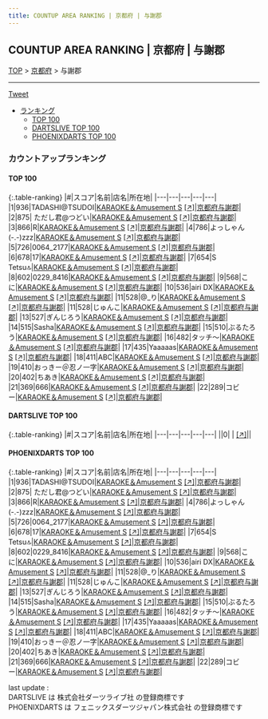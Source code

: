 ```yaml
---
title: COUNTUP AREA RANKING | 京都府 | 与謝郡
---
```

## COUNTUP AREA RANKING | 京都府 | 与謝郡

[TOP](/darts/rank/) > [京都府](/darts/rank/京都府/) > 与謝郡

___

<a href="https://twitter.com/share?ref_src=twsrc%5Etfw" data-text="COUNTUP AREA RANKING | 京都府与謝郡" class="twitter-share-button" data-hashtags="DARTSLIVE,PHOENIXDARTS,darts,ダーツ" data-show-count="false">Tweet</a>

* [ランキング](#カウントアップランキング)
    * [TOP 100](#top-100)
    * [DARTSLIVE TOP 100](#dartslive-top-100)
    * [PHOENIXDARTS TOP 100](#phoenixdarts-top-100)

### カウントアップランキング

#### TOP 100



{:.table-ranking}
|#|スコア|名前|店名|所在地|
|---|---|---|---|---|
|1|936|<span class="rank-name-pd">TADASHI@TSUDOI</span>|<a href="/darts/rank/shops/87180.html">KARAOKE＆Amusement S</a> <a href="https://vs.phoenixdarts.com/jp/shop/shopDetailInfo/s_87180?s_seq=87180">[↗]</a>|<a href="/darts/rank/京都府/与謝郡">京都府与謝郡</a>|
|2|875|<span class="rank-name-pd"> ただし君@つどい</span>|<a href="/darts/rank/shops/87180.html">KARAOKE＆Amusement S</a> <a href="https://vs.phoenixdarts.com/jp/shop/shopDetailInfo/s_87180?s_seq=87180">[↗]</a>|<a href="/darts/rank/京都府/与謝郡">京都府与謝郡</a>|
|3|866|<span class="rank-name-pd">R</span>|<a href="/darts/rank/shops/87180.html">KARAOKE＆Amusement S</a> <a href="https://vs.phoenixdarts.com/jp/shop/shopDetailInfo/s_87180?s_seq=87180">[↗]</a>|<a href="/darts/rank/京都府/与謝郡">京都府与謝郡</a>|
|4|786|<span class="rank-name-pd">よっしゃん(-.-)zzz</span>|<a href="/darts/rank/shops/87180.html">KARAOKE＆Amusement S</a> <a href="https://vs.phoenixdarts.com/jp/shop/shopDetailInfo/s_87180?s_seq=87180">[↗]</a>|<a href="/darts/rank/京都府/与謝郡">京都府与謝郡</a>|
|5|726|<span class="rank-name-pd">0064_2177</span>|<a href="/darts/rank/shops/87180.html">KARAOKE＆Amusement S</a> <a href="https://vs.phoenixdarts.com/jp/shop/shopDetailInfo/s_87180?s_seq=87180">[↗]</a>|<a href="/darts/rank/京都府/与謝郡">京都府与謝郡</a>|
|6|678|<span class="rank-name-pd">17</span>|<a href="/darts/rank/shops/87180.html">KARAOKE＆Amusement S</a> <a href="https://vs.phoenixdarts.com/jp/shop/shopDetailInfo/s_87180?s_seq=87180">[↗]</a>|<a href="/darts/rank/京都府/与謝郡">京都府与謝郡</a>|
|7|654|<span class="rank-name-pd">S Tetsu🔝</span>|<a href="/darts/rank/shops/87180.html">KARAOKE＆Amusement S</a> <a href="https://vs.phoenixdarts.com/jp/shop/shopDetailInfo/s_87180?s_seq=87180">[↗]</a>|<a href="/darts/rank/京都府/与謝郡">京都府与謝郡</a>|
|8|602|<span class="rank-name-pd">0229_8416</span>|<a href="/darts/rank/shops/87180.html">KARAOKE＆Amusement S</a> <a href="https://vs.phoenixdarts.com/jp/shop/shopDetailInfo/s_87180?s_seq=87180">[↗]</a>|<a href="/darts/rank/京都府/与謝郡">京都府与謝郡</a>|
|9|568|<span class="rank-name-pd">こに</span>|<a href="/darts/rank/shops/87180.html">KARAOKE＆Amusement S</a> <a href="https://vs.phoenixdarts.com/jp/shop/shopDetailInfo/s_87180?s_seq=87180">[↗]</a>|<a href="/darts/rank/京都府/与謝郡">京都府与謝郡</a>|
|10|536|<span class="rank-name-pd">airi DX</span>|<a href="/darts/rank/shops/87180.html">KARAOKE＆Amusement S</a> <a href="https://vs.phoenixdarts.com/jp/shop/shopDetailInfo/s_87180?s_seq=87180">[↗]</a>|<a href="/darts/rank/京都府/与謝郡">京都府与謝郡</a>|
|11|528|<span class="rank-name-pd">@_り</span>|<a href="/darts/rank/shops/87180.html">KARAOKE＆Amusement S</a> <a href="https://vs.phoenixdarts.com/jp/shop/shopDetailInfo/s_87180?s_seq=87180">[↗]</a>|<a href="/darts/rank/京都府/与謝郡">京都府与謝郡</a>|
|11|528|<span class="rank-name-pd">じゅんこ</span>|<a href="/darts/rank/shops/87180.html">KARAOKE＆Amusement S</a> <a href="https://vs.phoenixdarts.com/jp/shop/shopDetailInfo/s_87180?s_seq=87180">[↗]</a>|<a href="/darts/rank/京都府/与謝郡">京都府与謝郡</a>|
|13|527|<span class="rank-name-pd">ぎんじろう</span>|<a href="/darts/rank/shops/87180.html">KARAOKE＆Amusement S</a> <a href="https://vs.phoenixdarts.com/jp/shop/shopDetailInfo/s_87180?s_seq=87180">[↗]</a>|<a href="/darts/rank/京都府/与謝郡">京都府与謝郡</a>|
|14|515|<span class="rank-name-pd">Sasha</span>|<a href="/darts/rank/shops/87180.html">KARAOKE＆Amusement S</a> <a href="https://vs.phoenixdarts.com/jp/shop/shopDetailInfo/s_87180?s_seq=87180">[↗]</a>|<a href="/darts/rank/京都府/与謝郡">京都府与謝郡</a>|
|15|510|<span class="rank-name-pd">ぶるたろう</span>|<a href="/darts/rank/shops/87180.html">KARAOKE＆Amusement S</a> <a href="https://vs.phoenixdarts.com/jp/shop/shopDetailInfo/s_87180?s_seq=87180">[↗]</a>|<a href="/darts/rank/京都府/与謝郡">京都府与謝郡</a>|
|16|482|<span class="rank-name-pd">タッチ～</span>|<a href="/darts/rank/shops/87180.html">KARAOKE＆Amusement S</a> <a href="https://vs.phoenixdarts.com/jp/shop/shopDetailInfo/s_87180?s_seq=87180">[↗]</a>|<a href="/darts/rank/京都府/与謝郡">京都府与謝郡</a>|
|17|435|<span class="rank-name-pd">Yaaaaas</span>|<a href="/darts/rank/shops/87180.html">KARAOKE＆Amusement S</a> <a href="https://vs.phoenixdarts.com/jp/shop/shopDetailInfo/s_87180?s_seq=87180">[↗]</a>|<a href="/darts/rank/京都府/与謝郡">京都府与謝郡</a>|
|18|411|<span class="rank-name-pd">ABC</span>|<a href="/darts/rank/shops/87180.html">KARAOKE＆Amusement S</a> <a href="https://vs.phoenixdarts.com/jp/shop/shopDetailInfo/s_87180?s_seq=87180">[↗]</a>|<a href="/darts/rank/京都府/与謝郡">京都府与謝郡</a>|
|19|410|<span class="rank-name-pd">おっきー＠忍ノ一字</span>|<a href="/darts/rank/shops/87180.html">KARAOKE＆Amusement S</a> <a href="https://vs.phoenixdarts.com/jp/shop/shopDetailInfo/s_87180?s_seq=87180">[↗]</a>|<a href="/darts/rank/京都府/与謝郡">京都府与謝郡</a>|
|20|402|<span class="rank-name-pd">ちあき</span>|<a href="/darts/rank/shops/87180.html">KARAOKE＆Amusement S</a> <a href="https://vs.phoenixdarts.com/jp/shop/shopDetailInfo/s_87180?s_seq=87180">[↗]</a>|<a href="/darts/rank/京都府/与謝郡">京都府与謝郡</a>|
|21|369|<span class="rank-name-pd">666</span>|<a href="/darts/rank/shops/87180.html">KARAOKE＆Amusement S</a> <a href="https://vs.phoenixdarts.com/jp/shop/shopDetailInfo/s_87180?s_seq=87180">[↗]</a>|<a href="/darts/rank/京都府/与謝郡">京都府与謝郡</a>|
|22|289|<span class="rank-name-pd">コビー</span>|<a href="/darts/rank/shops/87180.html">KARAOKE＆Amusement S</a> <a href="https://vs.phoenixdarts.com/jp/shop/shopDetailInfo/s_87180?s_seq=87180">[↗]</a>|<a href="/darts/rank/京都府/与謝郡">京都府与謝郡</a>|


#### DARTSLIVE TOP 100



{:.table-ranking}
|#|スコア|名前|店名|所在地|
|---|---|---|---|---|
||0|<span class="rank-name-dl"> </span>|<a href="/darts/rank/shops/.html"></a> <a href="">[↗]</a>|<a href="/darts/rank//"></a>|


#### PHOENIXDARTS TOP 100



{:.table-ranking}
|#|スコア|名前|店名|所在地|
|---|---|---|---|---|
|1|936|<span class="rank-name-pd">TADASHI@TSUDOI</span>|<a href="/darts/rank/shops/87180.html">KARAOKE＆Amusement S</a> <a href="https://vs.phoenixdarts.com/jp/shop/shopDetailInfo/s_87180?s_seq=87180">[↗]</a>|<a href="/darts/rank/京都府/与謝郡">京都府与謝郡</a>|
|2|875|<span class="rank-name-pd"> ただし君@つどい</span>|<a href="/darts/rank/shops/87180.html">KARAOKE＆Amusement S</a> <a href="https://vs.phoenixdarts.com/jp/shop/shopDetailInfo/s_87180?s_seq=87180">[↗]</a>|<a href="/darts/rank/京都府/与謝郡">京都府与謝郡</a>|
|3|866|<span class="rank-name-pd">R</span>|<a href="/darts/rank/shops/87180.html">KARAOKE＆Amusement S</a> <a href="https://vs.phoenixdarts.com/jp/shop/shopDetailInfo/s_87180?s_seq=87180">[↗]</a>|<a href="/darts/rank/京都府/与謝郡">京都府与謝郡</a>|
|4|786|<span class="rank-name-pd">よっしゃん(-.-)zzz</span>|<a href="/darts/rank/shops/87180.html">KARAOKE＆Amusement S</a> <a href="https://vs.phoenixdarts.com/jp/shop/shopDetailInfo/s_87180?s_seq=87180">[↗]</a>|<a href="/darts/rank/京都府/与謝郡">京都府与謝郡</a>|
|5|726|<span class="rank-name-pd">0064_2177</span>|<a href="/darts/rank/shops/87180.html">KARAOKE＆Amusement S</a> <a href="https://vs.phoenixdarts.com/jp/shop/shopDetailInfo/s_87180?s_seq=87180">[↗]</a>|<a href="/darts/rank/京都府/与謝郡">京都府与謝郡</a>|
|6|678|<span class="rank-name-pd">17</span>|<a href="/darts/rank/shops/87180.html">KARAOKE＆Amusement S</a> <a href="https://vs.phoenixdarts.com/jp/shop/shopDetailInfo/s_87180?s_seq=87180">[↗]</a>|<a href="/darts/rank/京都府/与謝郡">京都府与謝郡</a>|
|7|654|<span class="rank-name-pd">S Tetsu🔝</span>|<a href="/darts/rank/shops/87180.html">KARAOKE＆Amusement S</a> <a href="https://vs.phoenixdarts.com/jp/shop/shopDetailInfo/s_87180?s_seq=87180">[↗]</a>|<a href="/darts/rank/京都府/与謝郡">京都府与謝郡</a>|
|8|602|<span class="rank-name-pd">0229_8416</span>|<a href="/darts/rank/shops/87180.html">KARAOKE＆Amusement S</a> <a href="https://vs.phoenixdarts.com/jp/shop/shopDetailInfo/s_87180?s_seq=87180">[↗]</a>|<a href="/darts/rank/京都府/与謝郡">京都府与謝郡</a>|
|9|568|<span class="rank-name-pd">こに</span>|<a href="/darts/rank/shops/87180.html">KARAOKE＆Amusement S</a> <a href="https://vs.phoenixdarts.com/jp/shop/shopDetailInfo/s_87180?s_seq=87180">[↗]</a>|<a href="/darts/rank/京都府/与謝郡">京都府与謝郡</a>|
|10|536|<span class="rank-name-pd">airi DX</span>|<a href="/darts/rank/shops/87180.html">KARAOKE＆Amusement S</a> <a href="https://vs.phoenixdarts.com/jp/shop/shopDetailInfo/s_87180?s_seq=87180">[↗]</a>|<a href="/darts/rank/京都府/与謝郡">京都府与謝郡</a>|
|11|528|<span class="rank-name-pd">@_り</span>|<a href="/darts/rank/shops/87180.html">KARAOKE＆Amusement S</a> <a href="https://vs.phoenixdarts.com/jp/shop/shopDetailInfo/s_87180?s_seq=87180">[↗]</a>|<a href="/darts/rank/京都府/与謝郡">京都府与謝郡</a>|
|11|528|<span class="rank-name-pd">じゅんこ</span>|<a href="/darts/rank/shops/87180.html">KARAOKE＆Amusement S</a> <a href="https://vs.phoenixdarts.com/jp/shop/shopDetailInfo/s_87180?s_seq=87180">[↗]</a>|<a href="/darts/rank/京都府/与謝郡">京都府与謝郡</a>|
|13|527|<span class="rank-name-pd">ぎんじろう</span>|<a href="/darts/rank/shops/87180.html">KARAOKE＆Amusement S</a> <a href="https://vs.phoenixdarts.com/jp/shop/shopDetailInfo/s_87180?s_seq=87180">[↗]</a>|<a href="/darts/rank/京都府/与謝郡">京都府与謝郡</a>|
|14|515|<span class="rank-name-pd">Sasha</span>|<a href="/darts/rank/shops/87180.html">KARAOKE＆Amusement S</a> <a href="https://vs.phoenixdarts.com/jp/shop/shopDetailInfo/s_87180?s_seq=87180">[↗]</a>|<a href="/darts/rank/京都府/与謝郡">京都府与謝郡</a>|
|15|510|<span class="rank-name-pd">ぶるたろう</span>|<a href="/darts/rank/shops/87180.html">KARAOKE＆Amusement S</a> <a href="https://vs.phoenixdarts.com/jp/shop/shopDetailInfo/s_87180?s_seq=87180">[↗]</a>|<a href="/darts/rank/京都府/与謝郡">京都府与謝郡</a>|
|16|482|<span class="rank-name-pd">タッチ～</span>|<a href="/darts/rank/shops/87180.html">KARAOKE＆Amusement S</a> <a href="https://vs.phoenixdarts.com/jp/shop/shopDetailInfo/s_87180?s_seq=87180">[↗]</a>|<a href="/darts/rank/京都府/与謝郡">京都府与謝郡</a>|
|17|435|<span class="rank-name-pd">Yaaaaas</span>|<a href="/darts/rank/shops/87180.html">KARAOKE＆Amusement S</a> <a href="https://vs.phoenixdarts.com/jp/shop/shopDetailInfo/s_87180?s_seq=87180">[↗]</a>|<a href="/darts/rank/京都府/与謝郡">京都府与謝郡</a>|
|18|411|<span class="rank-name-pd">ABC</span>|<a href="/darts/rank/shops/87180.html">KARAOKE＆Amusement S</a> <a href="https://vs.phoenixdarts.com/jp/shop/shopDetailInfo/s_87180?s_seq=87180">[↗]</a>|<a href="/darts/rank/京都府/与謝郡">京都府与謝郡</a>|
|19|410|<span class="rank-name-pd">おっきー＠忍ノ一字</span>|<a href="/darts/rank/shops/87180.html">KARAOKE＆Amusement S</a> <a href="https://vs.phoenixdarts.com/jp/shop/shopDetailInfo/s_87180?s_seq=87180">[↗]</a>|<a href="/darts/rank/京都府/与謝郡">京都府与謝郡</a>|
|20|402|<span class="rank-name-pd">ちあき</span>|<a href="/darts/rank/shops/87180.html">KARAOKE＆Amusement S</a> <a href="https://vs.phoenixdarts.com/jp/shop/shopDetailInfo/s_87180?s_seq=87180">[↗]</a>|<a href="/darts/rank/京都府/与謝郡">京都府与謝郡</a>|
|21|369|<span class="rank-name-pd">666</span>|<a href="/darts/rank/shops/87180.html">KARAOKE＆Amusement S</a> <a href="https://vs.phoenixdarts.com/jp/shop/shopDetailInfo/s_87180?s_seq=87180">[↗]</a>|<a href="/darts/rank/京都府/与謝郡">京都府与謝郡</a>|
|22|289|<span class="rank-name-pd">コビー</span>|<a href="/darts/rank/shops/87180.html">KARAOKE＆Amusement S</a> <a href="https://vs.phoenixdarts.com/jp/shop/shopDetailInfo/s_87180?s_seq=87180">[↗]</a>|<a href="/darts/rank/京都府/与謝郡">京都府与謝郡</a>|


<div class="footer border-top border-gray-light mt-5 pt-3 text-right text-gray">
    last update : <span style="font-weight: italic" id="foot_last_modified"></span><br />
    DARTSLIVE は 株式会社ダーツライブ社 の登録商標です<br />
    PHOENIXDARTS は フェニックスダーツジャパン株式会社 の登録商標です<br />
</div>

<script src="https://cdnjs.cloudflare.com/ajax/libs/jquery.tablesorter/2.31.3/js/jquery.tablesorter.min.js" integrity="sha512-qzgd5cYSZcosqpzpn7zF2ZId8f/8CHmFKZ8j7mU4OUXTNRd5g+ZHBPsgKEwoqxCtdQvExE5LprwwPAgoicguNg==" crossorigin="anonymous" referrerpolicy="no-referrer"></script>
<link rel="stylesheet" href="https://cdnjs.cloudflare.com/ajax/libs/jquery.tablesorter/2.31.3/css/theme.default.min.css" integrity="sha512-wghhOJkjQX0Lh3NSWvNKeZ0ZpNn+SPVXX1Qyc9OCaogADktxrBiBdKGDoqVUOyhStvMBmJQ8ZdMHiR3wuEq8+w==" crossorigin="anonymous" referrerpolicy="no-referrer" />
<script>
$(function() {
    $(".table-ranking").tablesorter({sortList:[[0, 0]]});
    $("#foot_last_modified").text(formatDate(new Date(document.lastModified), 'yyyy-MM-dd HH:mm:ss'));
});
</script>

<script async src="https://platform.twitter.com/widgets.js" charset="utf-8"></script>